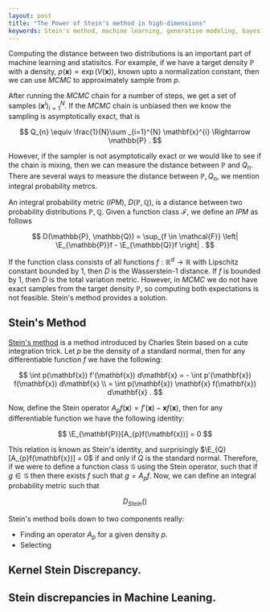 ```yaml
---
layout: post
title: "The Power of Stein's method in high-dimensions"
keywords: Stein's method, machine learning, generative modeling, bayesian inference
---
```



Computing the distance between two distributions is an important part of
machine learning and statisitcs. For example, if we have a target density
$\mathbb{P}$ with a density, $p(\mathbf{x}) \propto \exp(V(\mathbf{x}))$, known
upto a normalization constant, then we can use _MCMC_ to approximately sample
from $p$.

After running the _MCMC_ chain for a number of steps, we get a set of samples
$(\mathbf{x}^{i})_ {i=1}^N$. If the _MCMC_ chain is unbiased then we know the
sampling is asymptotically exact, that is

$$
Q_{n} \equiv \frac{1}{N}\sum _{i=1}^{N} \mathbf{x}^{i} \Rightarrow \mathbb{P} .
$$

However, if the sampler is not asymptotically exact or we would like to see if
the chain is mixing, then we can measure the distance between $\mathbb{P}$ and
$Q_{n}$. There are several ways to measure the distance between $\mathbb{P},
Q_n$, we mention integral probability metrcs.

An integral probability metric (_IPM_), $D(\mathbb{P}, \mathbb{Q})$, is a
distance between two probability distributions $\mathbb{P}, \mathbb{Q}$. Given
a function class $\mathcal{F}$, we define an _IPM_ as follows

$$
D(\mathbb{P}, \mathbb{Q}) = \sup_{f \in \mathcal{F}}
\left| \E_{\mathbb{P}}f - \E_{\mathbb{Q}}f \right| .
$$

If the function class consists of all functions $f: \mathbb{R}^d \rightarrow
\mathbb{R}$ with Lipschitz constant bounded by $1$, then $D$ is the
Wasserstein-1 distance. If $f$ is bounded by $1$, then $D$ is the total
variation metric. However, in _MCMC_ we do not have exact samples from the
target density $\mathbb{P}$, so computing both expectations is not feasible.
Stein's method provides a solution.

## Stein's Method
[Stein's method](https://arxiv.org/pdf/1109.1880.pdf) is a method introduced by
Charles Stein based on a cute integration trick. Let $p$ be the density of a
standard normal, then for any differentiable function $f$ we have the
following:

$$
\int p(\mathbf{x}) f'(\mathbf{x}) d\mathbf{x} = - \int p'(\mathbf{x}) f(\mathbf{x}) d\mathbf{x} \\
 = \int p(\mathbf{x}) \mathbf{x} f(\mathbf{x}) d\mathbf{x} .
$$

Now, define the Stein operator $A_{p}f (\mathbf{x}) = f'(\mathbf{x}) -
\mathbf{x} f(\mathbf{x})$, then for any differentiable function we have the
following identity:

$$
\E_{\mathbf{P}}[A_{p}f(\mathbf{x})] = 0
$$

This relation is known as Stein's identity, and surprisingly
$\E_{Q}[A_{p}f(\mathbf{x})] = 0$ if and only if $Q$ is the standard normal.
Therefore, if we were to define a function class $\mathcal{G}$ using the Stein
operator, such that if $g \in \mathcal{G}$ then there exists $f$ such that
$g=A_{p}f$. Now, we can define an integral probability metric such that

$$
D_{Stein}()
$$

Stein's method boils down to two components really:
  * Finding an operator $A_p$ for a given density $p$.
  * Selecting

## Kernel Stein Discrepancy.

## Stein discrepancies in Machine Leaning.

<!-- however they require either samples from both, likelihoods from both or -->
<!-- some expensive optimzation procedure. We detail -->
